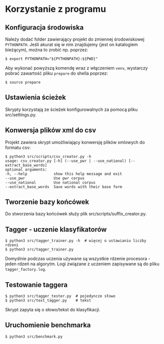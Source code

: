 # Korzystanie z programu

## Konfiguracja środowiska
Należy dodać folder zawierający projekt do zmiennej środowiskowej `PYTHONPATH`.
Jeśli akurat się w nim znajdujemy (jest on katalogiem bieżącym), można to zrobić np. poprzez:

    $ export PYTHONPATH="${PYTHONPATH}:${PWD}"


Aby wykonać powyższą komendę wraz z włączeniem `venv`, wystarczy pobrać zawartość pliku `prepare` do shella poprzez:

    $ source prepare
    
## Ustawienia ścieżek
Skrypty korzystają ze ścieżek konfigurowalnych za pomocą pliku src/settings.py.

## Konwersja plików xml do csv
Projekt zawiera skrypt umożliwiający konwersję plików xmlowych do formatu csv:

    $ python3 src/scripts/csv_creator.py -h
    usage: csv_creator.py [-h] (--use_pwr | --use_national) [--extract_base_words]
    optional arguments:
    -h, --help            show this help message and exit
    --use_pwr             Use pwr corpus
    --use_national        Use national corpus
    --extract_base_words  Save words with their base form

## Tworzenie bazy końcówek
Do stworzenia bazy końcówek służy plik src/scripts/suffix_creator.py.

## Tagger - uczenie klasyfikatorów

    $ python3 src/tagger_trainer.py -h  # więcej o ustawianiu liczby rdzeni
    $ python3 src/tagger_trainer.py

Domyślnie podczas uczenia używane są wszystkie rdzenie procesora - jeden rdzeń na algorytm. Logi związane z uczeniem zapisywane są do pliku `tagger_factory.log`.


## Testowanie taggera

    $ python3 src/tagger_tester.py  # pojedyncze słowo
    $ python3 src/text_tagger.py    # tekst

Skrypt zapyta się o słowo/tekst do klasyfikacji.


## Uruchomienie benchmarka

    $ python3 src/benchmark.py
